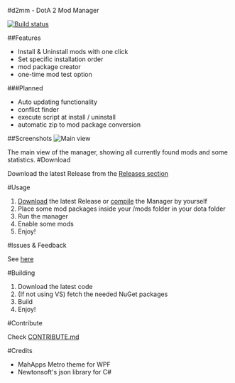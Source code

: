 #d2mm - DotA 2 Mod Manager

[![Build status](https://ci.appveyor.com/api/projects/status/jj98c630saxidgxx?svg=true)](https://ci.appveyor.com/project/SebRut/d2mm)

##Features

* Install & Uninstall mods with one click
* Set specific installation order
* mod package creator
* one-time mod test option

###Planned

* Auto updating functionality
* conflict finder
* execute script at install / uninstall
* automatic zip to mod package conversion

##Screenshots
![Main view](http://i.imgur.com/AccqRUs.png)

The main view of the manager, showing all currently found mods and some statistics.
#Download

Download the latest Release from the [Releases section](https://github.com/SebRut/d2mm/releases)

#Usage

1. [Download](#download) the latest Release or [compile](#building) the Manager by yourself
2. Place some mod packages inside your /mods folder in your dota folder
3. Run the manager
4. Enable some mods
5. Enjoy!

#Issues & Feedback

See [here](https://github.com/SebRut/d2mm/blob/master/CONTRIBUTING.md#problems-and-feedback)

#Building

1. Download the latest code
2. (If not using VS) fetch the needed NuGet packages
3. Build
4. Enjoy!

#Contribute

Check [CONTRIBUTE.md](https://github.com/SebRut/d2mm/blob/master/CONTRIBUTING.md)

#Credits

* MahApps Metro theme for WPF
* Newtonsoft's json library for C#
